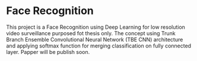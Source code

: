 # Face Recognition

This project is a Face Recognition using Deep Learning for low resolution video surveillance purposed fot thesis only. The concept using Trunk Branch Ensemble Convolutional Neural Network (TBE CNN) architecture and applying softmax function for merging classification on fully connected layer. Papper will be publish soon.

